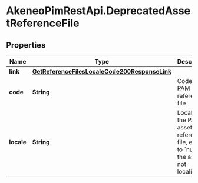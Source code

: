 # AkeneoPimRestApi.DeprecatedAssetReferenceFile

## Properties

Name | Type | Description | Notes
------------ | ------------- | ------------- | -------------
**link** | [**GetReferenceFilesLocaleCode200ResponseLink**](GetReferenceFilesLocaleCode200ResponseLink.md) |  | [optional] 
**code** | **String** | Code of the PAM asset reference file | [optional] 
**locale** | **String** | Locale of the PAM asset reference file, equal to &#x60;null&#x60; if the asset is not localizable | [optional] 


